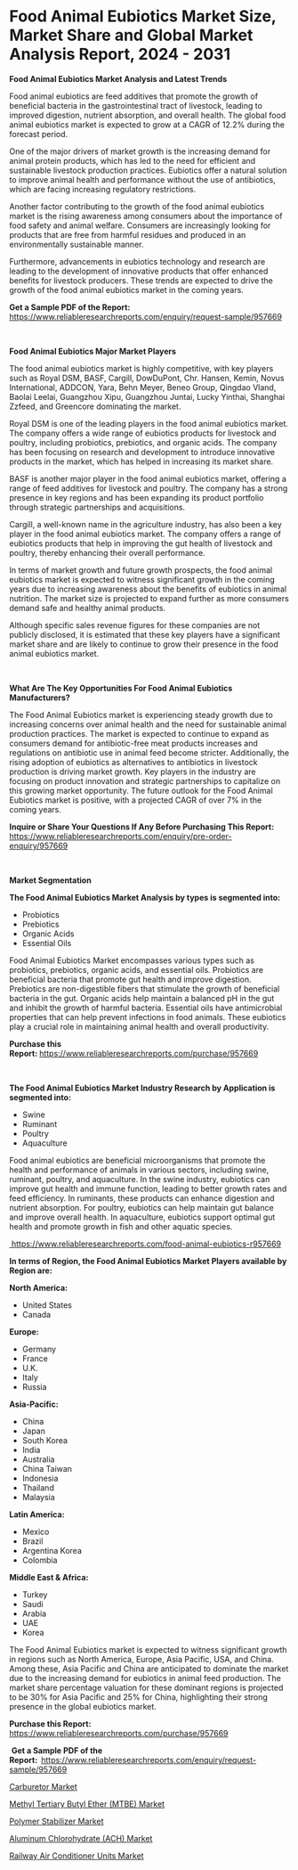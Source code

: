<p><h1>Food Animal Eubiotics Market Size, Market Share and Global Market Analysis Report, 2024 - 2031</h1></p><p><strong>Food Animal Eubiotics Market Analysis and Latest Trends</strong></p>
<p><p>Food animal eubiotics are feed additives that promote the growth of beneficial bacteria in the gastrointestinal tract of livestock, leading to improved digestion, nutrient absorption, and overall health. The global food animal eubiotics market is expected to grow at a CAGR of 12.2% during the forecast period. </p><p>One of the major drivers of market growth is the increasing demand for animal protein products, which has led to the need for efficient and sustainable livestock production practices. Eubiotics offer a natural solution to improve animal health and performance without the use of antibiotics, which are facing increasing regulatory restrictions. </p><p>Another factor contributing to the growth of the food animal eubiotics market is the rising awareness among consumers about the importance of food safety and animal welfare. Consumers are increasingly looking for products that are free from harmful residues and produced in an environmentally sustainable manner. </p><p>Furthermore, advancements in eubiotics technology and research are leading to the development of innovative products that offer enhanced benefits for livestock producers. These trends are expected to drive the growth of the food animal eubiotics market in the coming years.</p></p>
<p><strong>Get a Sample PDF of the Report:&nbsp;</strong> <a href="https://www.reliableresearchreports.com/enquiry/request-sample/957669">https://www.reliableresearchreports.com/enquiry/request-sample/957669</a></p>
<p>&nbsp;</p>
<p><strong>Food Animal Eubiotics Major Market Players</strong></p>
<p><p>The food animal eubiotics market is highly competitive, with key players such as Royal DSM, BASF, Cargill, DowDuPont, Chr. Hansen, Kemin, Novus International, ADDCON, Yara, Behn Meyer, Beneo Group, Qingdao Vland, Baolai Leelai, Guangzhou Xipu, Guangzhou Juntai, Lucky Yinthai, Shanghai Zzfeed, and Greencore dominating the market.</p><p>Royal DSM is one of the leading players in the food animal eubiotics market. The company offers a wide range of eubiotics products for livestock and poultry, including probiotics, prebiotics, and organic acids. The company has been focusing on research and development to introduce innovative products in the market, which has helped in increasing its market share.</p><p>BASF is another major player in the food animal eubiotics market, offering a range of feed additives for livestock and poultry. The company has a strong presence in key regions and has been expanding its product portfolio through strategic partnerships and acquisitions.</p><p>Cargill, a well-known name in the agriculture industry, has also been a key player in the food animal eubiotics market. The company offers a range of eubiotics products that help in improving the gut health of livestock and poultry, thereby enhancing their overall performance.</p><p>In terms of market growth and future growth prospects, the food animal eubiotics market is expected to witness significant growth in the coming years due to increasing awareness about the benefits of eubiotics in animal nutrition. The market size is projected to expand further as more consumers demand safe and healthy animal products.</p><p>Although specific sales revenue figures for these companies are not publicly disclosed, it is estimated that these key players have a significant market share and are likely to continue to grow their presence in the food animal eubiotics market.</p></p>
<p>&nbsp;</p>
<p><strong>What Are The Key Opportunities For Food Animal Eubiotics Manufacturers?</strong></p>
<p><p>The Food Animal Eubiotics market is experiencing steady growth due to increasing concerns over animal health and the need for sustainable animal production practices. The market is expected to continue to expand as consumers demand for antibiotic-free meat products increases and regulations on antibiotic use in animal feed become stricter. Additionally, the rising adoption of eubiotics as alternatives to antibiotics in livestock production is driving market growth. Key players in the industry are focusing on product innovation and strategic partnerships to capitalize on this growing market opportunity. The future outlook for the Food Animal Eubiotics market is positive, with a projected CAGR of over 7% in the coming years.</p></p>
<p><strong>Inquire or Share Your Questions If Any Before Purchasing This Report:</strong> <a href="https://www.reliableresearchreports.com/enquiry/pre-order-enquiry/957669">https://www.reliableresearchreports.com/enquiry/pre-order-enquiry/957669</a></p>
<p>&nbsp;</p>
<p><strong>Market Segmentation</strong></p>
<p><strong>The Food Animal Eubiotics Market Analysis by types is segmented into:</strong></p>
<p><ul><li>Probiotics</li><li>Prebiotics</li><li>Organic Acids</li><li>Essential Oils</li></ul></p>
<p><p>Food Animal Eubiotics Market encompasses various types such as probiotics, prebiotics, organic acids, and essential oils. Probiotics are beneficial bacteria that promote gut health and improve digestion. Prebiotics are non-digestible fibers that stimulate the growth of beneficial bacteria in the gut. Organic acids help maintain a balanced pH in the gut and inhibit the growth of harmful bacteria. Essential oils have antimicrobial properties that can help prevent infections in food animals. These eubiotics play a crucial role in maintaining animal health and overall productivity.</p></p>
<p><strong>Purchase this Report:&nbsp;</strong><a href="https://www.reliableresearchreports.com/purchase/957669">https://www.reliableresearchreports.com/purchase/957669</a></p>
<p>&nbsp;</p>
<p><strong>The Food Animal Eubiotics Market Industry Research by Application is segmented into:</strong></p>
<p><ul><li>Swine</li><li>Ruminant</li><li>Poultry</li><li>Aquaculture</li></ul></p>
<p><p>Food animal eubiotics are beneficial microorganisms that promote the health and performance of animals in various sectors, including swine, ruminant, poultry, and aquaculture. In the swine industry, eubiotics can improve gut health and immune function, leading to better growth rates and feed efficiency. In ruminants, these products can enhance digestion and nutrient absorption. For poultry, eubiotics can help maintain gut balance and improve overall health. In aquaculture, eubiotics support optimal gut health and promote growth in fish and other aquatic species.</p></p>
<p><a href="https://www.reliableresearchreports.com/food-animal-eubiotics-r957669">&nbsp;https://www.reliableresearchreports.com/food-animal-eubiotics-r957669</a></p>
<p><strong>In terms of Region, the Food Animal Eubiotics Market Players available by Region are:</strong></p>
<p>
    <p> <strong> North America: </strong>
        <ul>
            <li>United States</li>
            <li>Canada</li>
        </ul>
        </p> 
    <p> <strong> Europe: </strong>
        <ul>
            <li>Germany</li>
            <li>France</li>
            <li>U.K.</li>
            <li>Italy</li>
            <li>Russia</li>
        </ul>
        </p> 
    <p> <strong> Asia-Pacific: </strong>
        <ul>
            <li>China</li>
            <li>Japan</li>
            <li>South Korea</li>
            <li>India</li>
            <li>Australia</li>
            <li>China Taiwan</li>
            <li>Indonesia</li>
            <li>Thailand</li>
            <li>Malaysia</li>
        </ul>
        </p> 
    <p> <strong> Latin America: </strong>
        <ul>
            <li>Mexico</li>
            <li>Brazil</li>
            <li>Argentina Korea</li>
            <li>Colombia</li>
        </ul>
        </p> 
    <p> <strong> Middle East & Africa: </strong>
        <ul>
            <li>Turkey</li>
            <li>Saudi</li>
            <li>Arabia</li>
            <li>UAE</li>
            <li>Korea</li>
        </ul>
    </p>
    </p>
<p><p>The Food Animal Eubiotics market is expected to witness significant growth in regions such as North America, Europe, Asia Pacific, USA, and China. Among these, Asia Pacific and China are anticipated to dominate the market due to the increasing demand for eubiotics in animal feed production. The market share percentage valuation for these dominant regions is projected to be 30% for Asia Pacific and 25% for China, highlighting their strong presence in the global eubiotics market.</p></p>
<p><strong>Purchase this Report: </strong><a href="https://www.reliableresearchreports.com/purchase/957669">https://www.reliableresearchreports.com/purchase/957669</a></p>
<p>&nbsp;<strong>Get a Sample PDF of the Report:&nbsp;&nbsp;</strong><a href="https://www.reliableresearchreports.com/enquiry/request-sample/957669">https://www.reliableresearchreports.com/enquiry/request-sample/957669</a></p>
<p><strong></strong></p>
<p><p><a href="https://github.com/RickHolmes3/Market-Research-Report-List-6/blob/main/carburetor-market.md">Carburetor Market</a></p><p><a href="https://issuu.com/reportprime-2/docs/methyl-tertiary-butyl-ether-mtbe-ma_30f0607c5cc77f">Methyl Tertiary Butyl Ether (MTBE) Market</a></p><p><a href="https://github.com/Krish2023na/Market-Research-Report-List-6/blob/main/polymer-stabilizer-market.md">Polymer Stabilizer Market</a></p><p><a href="https://github.com/bmorecock/Market-Research-Report-List-5/blob/main/aluminum-chlorohydrate-ach-market.md">Aluminum Chlorohydrate (ACH) Market</a></p><p><a href="https://issuu.com/reportprime-2/docs/railway-air-conditioner-units-marke_da7f2ddc9603ed">Railway Air Conditioner Units Market</a></p></p>